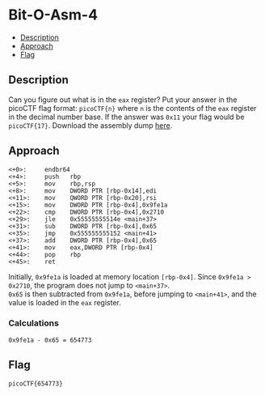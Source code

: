 # Bit-O-Asm-4

- [Description](#description)
- [Approach](#approach)
- [Flag](#flag)

## Description

Can you figure out what is in the `eax` register? Put your answer in the picoCTF flag format: `picoCTF{n}` where `n` is the contents of the `eax` register in the decimal number base. If the answer was `0x11` your flag would be `picoCTF{17}`.
Download the assembly dump [here](https://artifacts.picoctf.net/c/511/disassembler-dump0_d.txt).

## Approach

```
<+0>:     endbr64 
<+4>:     push   rbp
<+5>:     mov    rbp,rsp
<+8>:     mov    DWORD PTR [rbp-0x14],edi
<+11>:    mov    QWORD PTR [rbp-0x20],rsi
<+15>:    mov    DWORD PTR [rbp-0x4],0x9fe1a
<+22>:    cmp    DWORD PTR [rbp-0x4],0x2710
<+29>:    jle    0x55555555514e <main+37>
<+31>:    sub    DWORD PTR [rbp-0x4],0x65
<+35>:    jmp    0x555555555152 <main+41>
<+37>:    add    DWORD PTR [rbp-0x4],0x65
<+41>:    mov    eax,DWORD PTR [rbp-0x4]
<+44>:    pop    rbp
<+45>:    ret
```

Initially, `0x9fe1a` is loaded at memory location `[rbp-0x4]`. Since `0x9fe1a > 0x2710`, the program does not jump to `<main+37>`. <br>
`0x65` is then subtracted from `0x9fe1a`, before jumping to `<main+41>`, and the value is loaded in the `eax` register.

### Calculations

```
0x9fe1a - 0x65 = 654773
```

## Flag

`picoCTF{654773}`